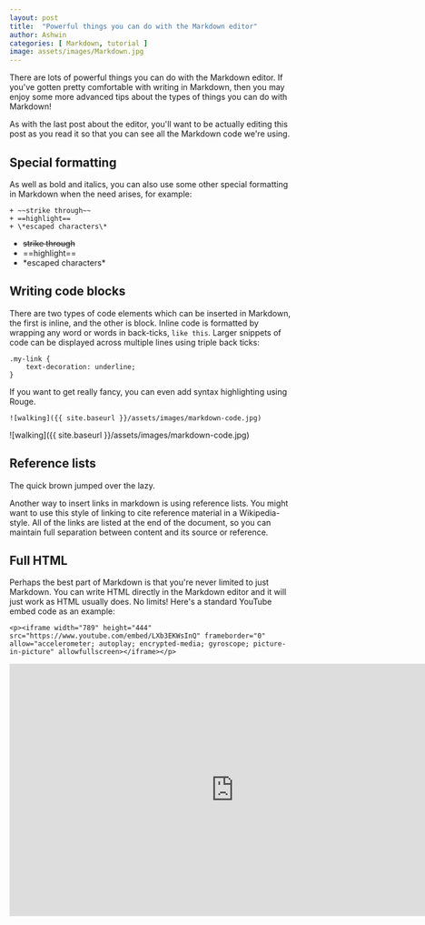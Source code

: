 ```yaml
---
layout: post
title:  "Powerful things you can do with the Markdown editor"
author: Ashwin
categories: [ Markdown, tutorial ]
image: assets/images/Markdown.jpg
---
```

There are lots of powerful things you can do with the Markdown editor. If you've gotten pretty comfortable with writing in Markdown, then you may enjoy some more advanced tips about the types of things you can do with Markdown!

As with the last post about the editor, you'll want to be actually editing this post as you read it so that you can see all the Markdown code we're using.


## Special formatting

As well as bold and italics, you can also use some other special formatting in Markdown when the need arises, for example:
```
+ ~~strike through~~
+ ==highlight==
+ \*escaped characters\*
```
+ ~~strike through~~
+ ==highlight==
+ \*escaped characters\*


## Writing code blocks

There are two types of code elements which can be inserted in Markdown, the first is inline, and the other is block. Inline code is formatted by wrapping any word or words in back-ticks, `like this`. Larger snippets of code can be displayed across multiple lines using triple back ticks:

```
.my-link {
    text-decoration: underline;
}
```

If you want to get really fancy, you can even add syntax highlighting using Rouge.

```
![walking]({{ site.baseurl }}/assets/images/markdown-code.jpg)
```
![walking]({{ site.baseurl }}/assets/images/markdown-code.jpg)

## Reference lists

The quick brown jumped over the lazy.

Another way to insert links in markdown is using reference lists. You might want to use this style of linking to cite reference material in a Wikipedia-style. All of the links are listed at the end of the document, so you can maintain full separation between content and its source or reference.

## Full HTML

Perhaps the best part of Markdown is that you're never limited to just Markdown. You can write HTML directly in the Markdown editor and it will just work as HTML usually does. No limits! Here's a standard YouTube embed code as an example:
```
<p><iframe width="789" height="444" src="https://www.youtube.com/embed/LXb3EKWsInQ" frameborder="0" allow="accelerometer; autoplay; encrypted-media; gyroscope; picture-in-picture" allowfullscreen></iframe></p>
```
<p><iframe width="789" height="444" src="https://www.youtube.com/embed/LXb3EKWsInQ" frameborder="0" allow="accelerometer; autoplay; encrypted-media; gyroscope; picture-in-picture" allowfullscreen></iframe></p>

